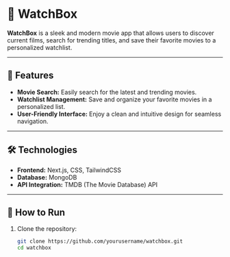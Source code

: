 # 🎥 WatchBox  

**WatchBox** is a sleek and modern movie app that allows users to discover current films, search for trending titles, and save their favorite movies to a personalized watchlist.  

---

## 🚀 Features  

- **Movie Search:** Easily search for the latest and trending movies.  
- **Watchlist Management:** Save and organize your favorite movies in a personalized list.  
- **User-Friendly Interface:** Enjoy a clean and intuitive design for seamless navigation.  

---

## 🛠️ Technologies  

- **Frontend:** Next.js, CSS, TailwindCSS  
- **Database:** MongoDB  
- **API Integration:** TMDB (The Movie Database) API  

---

## 🌟 How to Run  

1. Clone the repository:  
   ```bash
   git clone https://github.com/yourusername/watchbox.git
   cd watchbox
